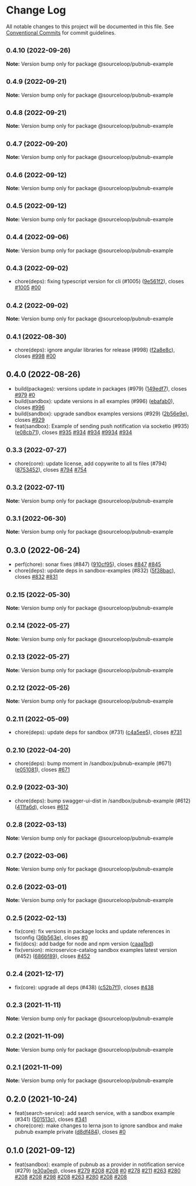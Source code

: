 # Change Log

All notable changes to this project will be documented in this file.
See [Conventional Commits](https://conventionalcommits.org) for commit guidelines.

## <small>0.4.10 (2022-09-26)</small>

**Note:** Version bump only for package @sourceloop/pubnub-example





## <small>0.4.9 (2022-09-21)</small>

**Note:** Version bump only for package @sourceloop/pubnub-example





## <small>0.4.8 (2022-09-21)</small>

**Note:** Version bump only for package @sourceloop/pubnub-example





## <small>0.4.7 (2022-09-20)</small>

**Note:** Version bump only for package @sourceloop/pubnub-example





## <small>0.4.6 (2022-09-12)</small>

**Note:** Version bump only for package @sourceloop/pubnub-example





## <small>0.4.5 (2022-09-12)</small>

**Note:** Version bump only for package @sourceloop/pubnub-example





## <small>0.4.4 (2022-09-06)</small>

**Note:** Version bump only for package @sourceloop/pubnub-example





## <small>0.4.3 (2022-09-02)</small>

* chore(deps): fixing typescript version for cli (#1005) ([9e561f2](https://github.com/sourcefuse/loopback4-microservice-catalog/commit/9e561f2)), closes [#1005](https://github.com/sourcefuse/loopback4-microservice-catalog/issues/1005) [#00](https://github.com/sourcefuse/loopback4-microservice-catalog/issues/00)





## <small>0.4.2 (2022-09-02)</small>

**Note:** Version bump only for package @sourceloop/pubnub-example





## <small>0.4.1 (2022-08-30)</small>

* chore(deps): ignore angular libraries for release (#998) ([f2a8e8c](https://github.com/sourcefuse/loopback4-microservice-catalog/commit/f2a8e8c)), closes [#998](https://github.com/sourcefuse/loopback4-microservice-catalog/issues/998) [#00](https://github.com/sourcefuse/loopback4-microservice-catalog/issues/00)





## 0.4.0 (2022-08-26)

* build(packages): versions update in packages (#979) ([149edf7](https://github.com/sourcefuse/loopback4-microservice-catalog/commit/149edf7)), closes [#979](https://github.com/sourcefuse/loopback4-microservice-catalog/issues/979) [#0](https://github.com/sourcefuse/loopback4-microservice-catalog/issues/0)
* build(sandbox): update versions in all examples (#996) ([ebafab0](https://github.com/sourcefuse/loopback4-microservice-catalog/commit/ebafab0)), closes [#996](https://github.com/sourcefuse/loopback4-microservice-catalog/issues/996)
* build(sandbox): upgrade sandbox examples versions (#929) ([2b56e9e](https://github.com/sourcefuse/loopback4-microservice-catalog/commit/2b56e9e)), closes [#929](https://github.com/sourcefuse/loopback4-microservice-catalog/issues/929)
* feat(sandbox): Example of sending push notification via socketio (#935) ([e08cb71](https://github.com/sourcefuse/loopback4-microservice-catalog/commit/e08cb71)), closes [#935](https://github.com/sourcefuse/loopback4-microservice-catalog/issues/935) [#934](https://github.com/sourcefuse/loopback4-microservice-catalog/issues/934) [#934](https://github.com/sourcefuse/loopback4-microservice-catalog/issues/934) [#9934](https://github.com/sourcefuse/loopback4-microservice-catalog/issues/9934) [#934](https://github.com/sourcefuse/loopback4-microservice-catalog/issues/934)





## <small>0.3.3 (2022-07-27)</small>

* chore(core): update license, add copywrite to all ts files (#794) ([8753452](https://github.com/sourcefuse/loopback4-microservice-catalog/commit/8753452)), closes [#794](https://github.com/sourcefuse/loopback4-microservice-catalog/issues/794) [#754](https://github.com/sourcefuse/loopback4-microservice-catalog/issues/754)





## <small>0.3.2 (2022-07-11)</small>

**Note:** Version bump only for package @sourceloop/pubnub-example





## <small>0.3.1 (2022-06-30)</small>

**Note:** Version bump only for package @sourceloop/pubnub-example





## 0.3.0 (2022-06-24)

* perf(chore): sonar fixes (#847) ([910cf95](https://github.com/sourcefuse/loopback4-microservice-catalog/commit/910cf95)), closes [#847](https://github.com/sourcefuse/loopback4-microservice-catalog/issues/847) [#845](https://github.com/sourcefuse/loopback4-microservice-catalog/issues/845)
* chore(deps): update deps in sandbox-examples (#832) ([5f38bac](https://github.com/sourcefuse/loopback4-microservice-catalog/commit/5f38bac)), closes [#832](https://github.com/sourcefuse/loopback4-microservice-catalog/issues/832) [#831](https://github.com/sourcefuse/loopback4-microservice-catalog/issues/831)





## <small>0.2.15 (2022-05-30)</small>

**Note:** Version bump only for package @sourceloop/pubnub-example





## <small>0.2.14 (2022-05-27)</small>

**Note:** Version bump only for package @sourceloop/pubnub-example





## <small>0.2.13 (2022-05-27)</small>

**Note:** Version bump only for package @sourceloop/pubnub-example





## <small>0.2.12 (2022-05-26)</small>

**Note:** Version bump only for package @sourceloop/pubnub-example





## <small>0.2.11 (2022-05-09)</small>

* chore(deps): update deps for sandbox (#731) ([c4a5ee5](https://github.com/sourcefuse/loopback4-microservice-catalog/commit/c4a5ee5)), closes [#731](https://github.com/sourcefuse/loopback4-microservice-catalog/issues/731)





## <small>0.2.10 (2022-04-20)</small>

* chore(deps): bump moment in /sandbox/pubnub-example (#671) ([e051081](https://github-personal/sourcefuse/loopback4-microservice-catalog/commit/e051081)), closes [#671](https://github-personal/sourcefuse/loopback4-microservice-catalog/issues/671)





## <small>0.2.9 (2022-03-30)</small>

* chore(deps): bump swagger-ui-dist in /sandbox/pubnub-example (#612) ([411fa6d](https://github-personal/sourcefuse/loopback4-microservice-catalog/commit/411fa6d)), closes [#612](https://github-personal/sourcefuse/loopback4-microservice-catalog/issues/612)





## <small>0.2.8 (2022-03-13)</small>

**Note:** Version bump only for package @sourceloop/pubnub-example





## <small>0.2.7 (2022-03-06)</small>

**Note:** Version bump only for package @sourceloop/pubnub-example





## <small>0.2.6 (2022-03-01)</small>

**Note:** Version bump only for package @sourceloop/pubnub-example





## <small>0.2.5 (2022-02-13)</small>

* fix(core): fix versions in package locks and update references in tsconfig ([36b563e](https://github-personal/sourcefuse/loopback4-microservice-catalog/commit/36b563e)), closes [#0](https://github-personal/sourcefuse/loopback4-microservice-catalog/issues/0)
* fix(docs): add badge for node and npm version ([caaa1bd](https://github-personal/sourcefuse/loopback4-microservice-catalog/commit/caaa1bd))
* fix(version): microservice-catalog sandbox examples latest version (#452) ([6866f89](https://github-personal/sourcefuse/loopback4-microservice-catalog/commit/6866f89)), closes [#452](https://github-personal/sourcefuse/loopback4-microservice-catalog/issues/452)





## <small>0.2.4 (2021-12-17)</small>

* fix(core): upgrade all deps (#438) ([c52b7f1](https://github-personal/sourcefuse/loopback4-microservice-catalog/commit/c52b7f1)), closes [#438](https://github-personal/sourcefuse/loopback4-microservice-catalog/issues/438)





## <small>0.2.3 (2021-11-11)</small>

**Note:** Version bump only for package @sourceloop/pubnub-example





## <small>0.2.2 (2021-11-09)</small>

**Note:** Version bump only for package @sourceloop/pubnub-example





## <small>0.2.1 (2021-11-09)</small>

**Note:** Version bump only for package @sourceloop/pubnub-example





## 0.2.0 (2021-10-24)

* feat(search-service): add search service, with a sandbox example (#341) ([501513c](https://github.com/sourcefuse/loopback4-microservice-catalog/commit/501513c)), closes [#341](https://github.com/sourcefuse/loopback4-microservice-catalog/issues/341)
* chore(core): make changes to lerna json to ignore sandbox and make pubnub example private ([d8df484](https://github.com/sourcefuse/loopback4-microservice-catalog/commit/d8df484)), closes [#0](https://github.com/sourcefuse/loopback4-microservice-catalog/issues/0)





## 0.1.0 (2021-09-12)

* feat(sandbox): example of pubnub as a provider in notification service (#279) ([e30a0ed](https://github.com/sourcefuse/loopback4-microservice-catalog/commit/e30a0ed)), closes [#279](https://github.com/sourcefuse/loopback4-microservice-catalog/issues/279) [#208](https://github.com/sourcefuse/loopback4-microservice-catalog/issues/208) [#208](https://github.com/sourcefuse/loopback4-microservice-catalog/issues/208) [#0](https://github.com/sourcefuse/loopback4-microservice-catalog/issues/0) [#278](https://github.com/sourcefuse/loopback4-microservice-catalog/issues/278) [#211](https://github.com/sourcefuse/loopback4-microservice-catalog/issues/211) [#263](https://github.com/sourcefuse/loopback4-microservice-catalog/issues/263) [#280](https://github.com/sourcefuse/loopback4-microservice-catalog/issues/280) [#208](https://github.com/sourcefuse/loopback4-microservice-catalog/issues/208) [#208](https://github.com/sourcefuse/loopback4-microservice-catalog/issues/208) [#298](https://github.com/sourcefuse/loopback4-microservice-catalog/issues/298) [#208](https://github.com/sourcefuse/loopback4-microservice-catalog/issues/208) [#263](https://github.com/sourcefuse/loopback4-microservice-catalog/issues/263) [#280](https://github.com/sourcefuse/loopback4-microservice-catalog/issues/280) [#208](https://github.com/sourcefuse/loopback4-microservice-catalog/issues/208) [#208](https://github.com/sourcefuse/loopback4-microservice-catalog/issues/208)
